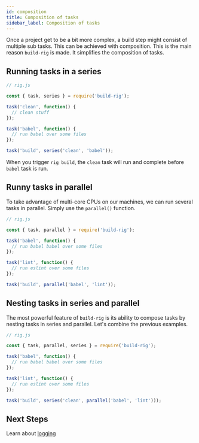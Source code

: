 ```yaml
---
id: composition
title: Composition of tasks
sidebar_label: Composition of tasks
---
```


Once a project get to be a bit more complex, a build step might consist of multiple sub tasks. This can be achieved with composition. This is the main reason `build-rig` is made. It simplifies the composition of tasks.

## Running tasks in a series

```js
// rig.js

const { task, series } = require('build-rig');

task('clean', function() {
  // clean stuff
});

task('babel', function() {
  // run babel over some files
});

task('build', series('clean', 'babel'));
```

When you trigger `rig build`, the `clean` task will run and complete before `babel` task is run.

## Runny tasks in parallel

To take advantage of multi-core CPUs on our machines, we can run several tasks in parallel. Simply use the `parallel()` function.

```js
// rig.js

const { task, parallel } = require('build-rig');

task('babel', function() {
  // run babel babel over some files
});

task('lint', function() {
  // run eslint over some files
});

task('build', parallel('babel', 'lint'));
```

## Nesting tasks in series and parallel

The most powerful feature of `build-rig` is its ability to compose tasks by nesting tasks in series and parallel. Let's combine the previous examples.

```js
// rig.js

const { task, parallel, series } = require('build-rig');

task('babel', function() {
  // run babel babel over some files
});

task('lint', function() {
  // run eslint over some files
});

task('build', series('clean', parallel('babel', 'lint')));
```

## Next Steps

Learn about [logging](logging.md)
